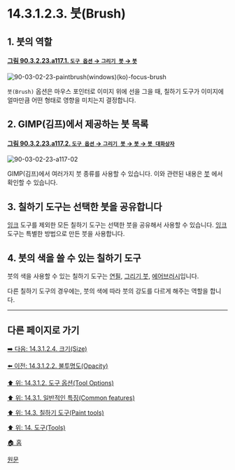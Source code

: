 # 14.3.1.2.3. 붓(Brush)

## 1. 붓의 역할

<a id="90-03-02-23-a117-01"></a>

#### [그림 90.3.2.23.a117.1. `도구 옵션` → `그리기 붓` → `붓`](./90-03-02-23-paintbrush.md#90-03-02-23-a117-01)
![90-03-02-23-paintbrush(windows)(ko)-focus-brush](https://github.com/wonder13662/gimp/assets/15767104/e9aadd11-9de0-4ecd-a6c4-a8d3f70c6bd5)


`붓(Brush)` 옵션은 마우스 포인터로 이미지 위에 선을 그을 때, 칠하기 도구가 이미지에 얼마만큼 어떤 형태로 영향을 미치는지 결정합니다.

## 2. GIMP(김프)에서 제공하는 붓 목록

<a id="90-03-02-23-a117-02"></a>

#### [그림 90.3.2.23.a117.2. `도구 옵션` → `그리기 붓` → `붓` → `붓 대화상자`](./90-03-02-23-paintbrush.md#90-03-02-23-a117-02)
![90-03-02-23-a117-02](https://github.com/wonder13662/gimp/assets/15767104/c196259f-f999-4e59-a60e-5d9463445f66)

GIMP(김프)에서 여러가지 붓 종류를 사용할 수 있습니다. 이와 관련된 내용은 [붓](./07-06-00-brushes.md) 에서 확인할 수 있습니다.

## 3. 칠하기 도구는 선택한 붓을 공유합니다

[잉크](./14-03-11-00-ink.md) 도구를 제외한 모든 칠하기 도구는 선택한 붓을 공유해서 사용할 수 있습니다. [잉크](./14-03-11-00-ink.md) 도구는 특별한 방법으로 만든 붓을 사용합니다.

## 4. 붓의 색을 쓸 수 있는 칠하기 도구
붓의 색을 사용할 수 있는 칠하기 도구는 [연필](./14-03-06-00-pencil.md), [그리기 붓](./14-03-07-00-paintbrush.md), [에어브러시](./14-03-10-00-airbrush.md)입니다.

다른 칠하기 도구의 경우에는, 붓의 색에 따라 붓의 강도를 다르게 해주는 역할을 합니다.

[comment]: <> (TODO 관련 예시 추가하기)

***

## 다른 페이지로 가기

[➡️ 다음: 14.3.1.2.4. 크기(Size)](./14-03-01-02-04-size.md)

[⬅️ 이전: 14.3.1.2.2. 불투명도(Opacity)](./14-03-01-02-02-opacity.md)

[⬆️ 위: 14.3.1.2. 도구 옵션(Tool Options)](./14-03-01-02-00-tool_options.md)

[⬆️ 위: 14.3.1. 일반적인 특징(Common features)](./14-03-01-00-common-features.md)

[⬆️ 위: 14.3. 칠하기 도구(Paint tools)](./14-03-00-paint-tools.md)

[⬆️ 위: 14. 도구(Tools)](./14-00-tools.md)

[🏠 홈](./00-home.md)

[원문](https://docs.gimp.org/2.10/ko/gimp-tools-paint.html#)
